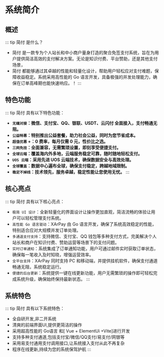 # 系统简介

## 概述

::: tip 简付 是什么？

- 简付 是一款专为个人站长和中小商户量身打造的聚合免签支付系统，旨在为用户提供简洁高效的支付解决方案。无论是知识付费、平台赞助，还是其他支付场景，
- 简付 都能够通过其卓越的性能和轻量化设计，帮助用户轻松应对支付难题，保障收益稳定。系统采用高性能的 Go 语言开发，具备极强的并发处理能力，确保在订单高峰期也能快速响应。！
  :::

## 特色功能

::: tip 简付 具有以下特色功能：

- **`无缝对接`：微信、支付宝、QQ、银联、USDT、云闪付 全面接入，支付畅通无阻。**
- **`公益特惠`：特别推出公益套餐，助力社会公益，同时为您节省成本。**
- **`超值优惠` +：0 费率，每月仅需 0 元，性价比之选。**
- **`三网免挂`：全面兼容，无需繁琐设置，即刻享受便捷支付。**
- **`全球云端`：覆盖海内外多地，云端服务稳定可靠，随时随地轻松支付。**
- **`UOS 云端`：采用先进 UOS 云端技术，确保数据安全与高效处理。**
- **`全球覆盖`：数据中心遍布全球，确保支付稳定，跨越地域限制。**
- **`稳定不掉线`：技术领先，服务卓越，稳定性能让您使用无忧。**
  :::

## 核心亮点

::: tip 简付 具有以下核心亮点：

- `极简 UI 设计`：全新轻量化的界面设计让操作更加直观，简洁流畅的体验让用户可以轻松管理支付系统。
- `高性能 Go 语言驱动`：XArPay 由 Go 语言开发，确保了系统高效稳定的性能，特别适合应对大规模并发订单处理。
- `多通道支付支持`：支持微信、支付宝、QQ 钱包等多种支付方式，完美解决个人站长和商户在知识付费、赞助运营等场景下的支付问题。
- `实时订单通知`：系统集成了订单通知功能，用户可通过邮件实时获取订单状态，确保每一笔收入及时知晓，增强运营效率。
- `全平台支持`：XArPay 同时支持 PC 和移动端，并提供挂机软件，确保支付通道畅通无阻，系统稳定运行。
- `便捷的后台更新`：系统提供一键在线更新功能，用户无需繁琐的操作即可轻松完成系统升级，确保始终保持最新状态。
  :::

## 系统特色

::: tip 简付 具有以下系统特色：

- 全自研开发,非二开系统
- 清爽的前端界面UI,提供更简洁的操作
- 采用超高性能的 Go语言 和[ Vue + ElementUi +Vite]进行开发
- 支持多种支付通道,包括支付宝/微信/QQ支付/易支付/网银等
- 采用易支付通用支付调用接口,让系统接入支付从此不再复杂
- 程序在线更新,持续为您的系统保驾护航
  :::
